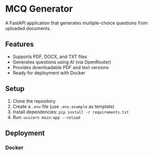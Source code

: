 # MCQ Generator

A FastAPI application that generates multiple-choice questions from uploaded documents.

## Features

- Supports PDF, DOCX, and TXT files
- Generates questions using AI (via OpenRouter)
- Provides downloadable PDF and text versions
- Ready for deployment with Docker

## Setup

1. Clone the repository
2. Create a `.env` file (use `.env.example` as template)
3. Install dependencies: `pip install -r requirements.txt`
4. Run: `uvicorn main:app --reload`

## Deployment

### Docker